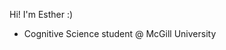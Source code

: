 Hi! I'm Esther :)
- Cognitive Science student @ McGill University

<!---
prawnieux/prawnieux is a ✨ special ✨ repository because its `README.md` (this file) appears on your GitHub profile.
You can click the Preview link to take a look at your changes.
--->
